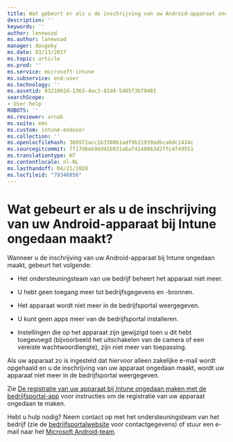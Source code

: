 ```yaml
---
title: Wat gebeurt er als u de inschrijving van uw Android-apparaat ongedaan maakt? | Microsoft Docs
description: ''
keywords: ''
author: lenewsad
ms.author: lanewsad
manager: dougeby
ms.date: 03/13/2017
ms.topic: article
ms.prod: ''
ms.service: microsoft-intune
ms.subservice: end-user
ms.technology: ''
ms.assetid: 0321062d-1363-4ac3-81d4-5405f3b79481
searchScope:
- User help
ROBOTS: ''
ms.reviewer: arnab
ms.suite: ems
ms.custom: intune-enduser
ms.collection: ''
ms.openlocfilehash: 368972acc1b3380b1adf9b21939adbca0dc1434c
ms.sourcegitcommit: 7f17d6eb9dd41b031a6af4148863d2ffc4f49551
ms.translationtype: HT
ms.contentlocale: nl-NL
ms.lasthandoff: 04/21/2020
ms.locfileid: "79346856"
---
```

# <a name="what-happens-if-you-unenroll-your-android-device-from-intune"></a>Wat gebeurt er als u de inschrijving van uw Android-apparaat bij Intune ongedaan maakt?

Wanneer u de inschrijving van uw Android-apparaat bij Intune ongedaan maakt, gebeurt het volgende:

- Het ondersteuningsteam van uw bedrijf beheert het apparaat niet meer.

- U hebt geen toegang meer tot bedrijfsgegevens en -bronnen.

- Het apparaat wordt niet meer in de bedrijfsportal weergegeven.

- U kunt geen apps meer van de bedrijfsportal installeren.

- Instellingen die op het apparaat zijn gewijzigd toen u dit hebt toegevoegd (bijvoorbeeld het uitschakelen van de camera of een vereiste wachtwoordlengte), zijn niet meer van toepassing.

Als uw apparaat zo is ingesteld dat hiervoor alleen zakelijke e-mail wordt opgehaald en u de inschrijving van uw apparaat ongedaan maakt, wordt uw apparaat niet meer in de bedrijfsportal weergegeven.

Zie [De registratie van uw apparaat bij Intune ongedaan maken met de bedrijfsportal-app](unenroll-your-device-from-intune-android.md) voor instructies om de registratie van uw apparaat ongedaan te maken.

Hebt u hulp nodig? Neem contact op met het ondersteuningsteam van het bedrijf (zie de [bedrijfsportalwebsite](https://go.microsoft.com/fwlink/?linkid=2010980) voor contactgegevens) of stuur een e-mail naar het <a href="mailto:wintunedroidfbk@microsoft.com?subject=I have questions about unenrolling my Android device&body=Describe the issue you're experiencing here.">Microsoft Android-team</a>.
